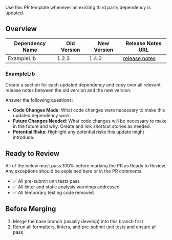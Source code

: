 Use this PR template whenever an existing third party dependency is updated.

## Overview

| Dependency Name | Old Version | New Version | Release Notes URL |
|-----------------|-------------|-------------|-------------------|
| ExampleLib      | 1.2.3       | 1.4.0       | [release notes](example.com/whats_new)   |


### ExampleLib

Create a section for each updated dependency and copy over all relevant release notes between the old version and the new version.

Answer the following questions:
- **Code Changes Made**: What code changes were necessary to make this updated dependency work.
- **Future Changes Needed**: What code changes will be necessary to make in the future and why.  Create and link shortcut stories as needed.
- **Potential Risks**: Highlight any potential risks this update might introduce.


## Ready to Review

All of the below must pass 100% before marking the PR as Ready to Review.  Any exceptions should be explained here or in the PR comments.

- ✅  All pre-submit unit tests pass
- ✅  All linter and static analysis warnings addressed
- ✅  All temporary testing code removed

## Before Merging

1. Merge the base branch (usually develop) into this branch first
2. Rerun all formatters, linters, and pre-submit unit tests and ensure all pass
